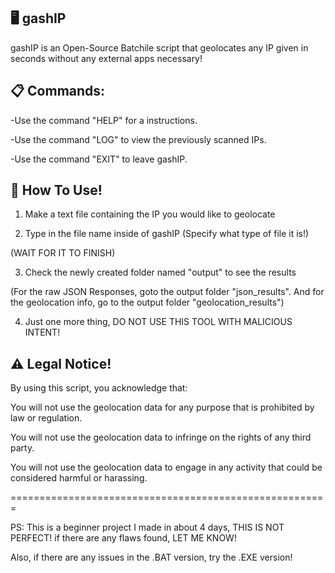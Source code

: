 ## 🖥️ gashIP

gashIP is an Open-Source Batchile script that geolocates any IP given in seconds without any external apps necessary!


## 📋 Commands:

   -Use the command "HELP" for a instructions.

   -Use the command "LOG" to view the previously scanned IPs.

   -Use the command "EXIT" to leave gashIP.


## 📄 How To Use!

1. Make a text file containing the IP you would like to geolocate

2. Type in the file name inside of gashIP (Specify what type of file it is!)

(WAIT FOR IT TO FINISH)

3. Check the newly created folder named "output" to see the results

(For the raw JSON Responses, goto the output folder "json_results". And for the geolocation info, go to the output folder "geolocation_results")

4. Just one more thing, DO NOT USE THIS TOOL WITH MALICIOUS INTENT!


## ⚠️ Legal Notice!

By using this script, you acknowledge that:

You will not use the geolocation data for any purpose that is prohibited by law or regulation.

You will not use the geolocation data to infringe on the rights of any third party.

You will not use the geolocation data to engage in any activity that could be considered harmful or harassing.

=======================================================

PS: This is a beginner project I made in about 4 days, THIS IS NOT PERFECT! if there are any flaws found, LET ME KNOW!

Also, if there are any issues in the .BAT version, try the .EXE version!
